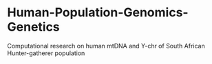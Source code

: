 # Human-Population-Genomics-Genetics
Computational research on human mtDNA and Y-chr of South African Hunter-gatherer population
